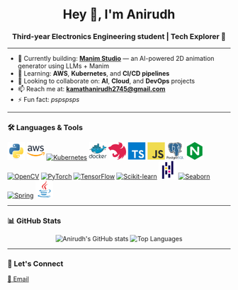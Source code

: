 <h1 align="center">Hey 👋, I'm Anirudh</h1>
<h3 align="center">Third-year Electronics Engineering student | Tech Explorer 🚀</h3>

---

- 🔭 Currently building: [**Manim Studio**](https://github.com/kamathanirudh/manim-studio-monorepo.git) — an AI-powered 2D animation generator using LLMs + Manim  
- 🌱 Learning: **AWS**, **Kubernetes**, and **CI/CD pipelines**  
- 🤝 Looking to collaborate on: **AI**, **Cloud**, and **DevOps** projects  
- 📫 Reach me at: **kamathanirudh2745@gmail.com**  
- ⚡ Fun fact: *pspspsps*  

---

### 🛠️ Languages & Tools
<p align="left">
  <a href="https://www.python.org"><img src="https://raw.githubusercontent.com/devicons/devicon/master/icons/python/python-original.svg" alt="Python" width="40"/></a>
  <a href="https://aws.amazon.com"><img src="https://raw.githubusercontent.com/devicons/devicon/master/icons/amazonwebservices/amazonwebservices-original-wordmark.svg" alt="AWS" width="40"/></a>
  <a href="https://kubernetes.io"><img src="https://www.vectorlogo.zone/logos/kubernetes/kubernetes-icon.svg" alt="Kubernetes" width="40"/></a>
  <a href="https://www.docker.com/"><img src="https://raw.githubusercontent.com/devicons/devicon/master/icons/docker/docker-original-wordmark.svg" alt="Docker" width="40"/></a>
  <a href="https://nestjs.com/"><img src="https://raw.githubusercontent.com/devicons/devicon/master/icons/nestjs/nestjs-plain.svg" alt="NestJS" width="40"/></a>
  <a href="https://www.typescriptlang.org/"><img src="https://raw.githubusercontent.com/devicons/devicon/master/icons/typescript/typescript-original.svg" alt="TypeScript" width="40"/></a>
  <a href="https://developer.mozilla.org/en-US/docs/Web/JavaScript"><img src="https://raw.githubusercontent.com/devicons/devicon/master/icons/javascript/javascript-original.svg" alt="JavaScript" width="40"/></a>
  <a href="https://www.postgresql.org"><img src="https://raw.githubusercontent.com/devicons/devicon/master/icons/postgresql/postgresql-original-wordmark.svg" alt="PostgreSQL" width="40"/></a>
  <a href="https://www.nginx.com"><img src="https://raw.githubusercontent.com/devicons/devicon/master/icons/nginx/nginx-original.svg" alt="NGINX" width="40"/></a>
  <a href="https://opencv.org/"><img src="https://www.vectorlogo.zone/logos/opencv/opencv-icon.svg" alt="OpenCV" width="40"/></a>
  <a href="https://pytorch.org/"><img src="https://www.vectorlogo.zone/logos/pytorch/pytorch-icon.svg" alt="PyTorch" width="40"/></a>
  <a href="https://www.tensorflow.org"><img src="https://www.vectorlogo.zone/logos/tensorflow/tensorflow-icon.svg" alt="TensorFlow" width="40"/></a>
  <a href="https://scikit-learn.org/"><img src="https://upload.wikimedia.org/wikipedia/commons/0/05/Scikit_learn_logo_small.svg" alt="Scikit-learn" width="40"/></a>
  <a href="https://pandas.pydata.org/"><img src="https://raw.githubusercontent.com/devicons/devicon/master/icons/pandas/pandas-original.svg" alt="Pandas" width="40"/></a>
  <a href="https://seaborn.pydata.org/"><img src="https://seaborn.pydata.org/_images/logo-mark-lightbg.svg" alt="Seaborn" width="40"/></a>
  <a href="https://spring.io/"><img src="https://www.vectorlogo.zone/logos/springio/springio-icon.svg" alt="Spring" width="40"/></a>
  <a href="https://www.java.com"><img src="https://raw.githubusercontent.com/devicons/devicon/master/icons/java/java-original.svg" alt="Java" width="40"/></a>
</p>

---

### 📊 GitHub Stats

<p align="center">
  <img src="https://github-readme-stats.vercel.app/api?username=kamathanirudh&show_icons=true&theme=default&hide_border=false" alt="Anirudh's GitHub stats" height="180px"/>
  <img src="https://github-readme-stats.vercel.app/api/top-langs?username=kamathanirudh&show_icons=true&locale=en&layout=compact" alt="Top Languages" height="180px"/>
</p>

---

### 🔗 Let's Connect

<!-- Add actual links to LinkedIn, Twitter, etc. if you have them -->
<p align="left">
  <a href="mailto:kamathanirudh2745@gmail.com">📧 Email</a>
</p>
